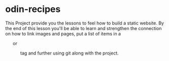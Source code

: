 # odin-recipes
This Project provide you the lessons to feel how to build a static website.
By the end of this lesson you'll be able to learn and strengthen the connection on how to link images and pages, put a list of items in a <ol> or <ul> tag and further using git along with the project.